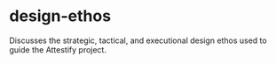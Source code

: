 # design-ethos
Discusses the strategic, tactical, and executional design ethos used to guide the Attestify project.
